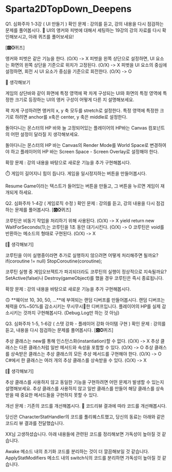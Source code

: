 # Sparta2DTopDown_Deepens
 
Q1. 심화주차 1-3강 ( UI 만들기 )
확인 문제 : 강의를 듣고, 강의 내용을 다시 점검하는 문제를 풀어봅시다.
🧠 UI의 앵커와 피벗에 대해서 세팅하는 19강의 강의 자료를 다시 확인해보시고, 아래 퀴즈를 풀어보세요!

[🅾️❎퀴즈]

앵커와 피벗은 같은 기능을 한다. (O/X) -> X
피벗을 왼쪽 상단으로 설정하면, UI 요소는 화면의 왼쪽 상단을 기준으로 위치가 고정된다. (O/X) -> X
피벗을 UI 요소의 중심에 설정하면, 회전 시 UI 요소가 중심을 기준으로 회전한다. (O/X) -> O

🤔 생각해보기

게임의 상단바와 같이 화면에 특정 영역에 꽉 차게 구성되는 UI와 화면의 특정 영역에 특정한 크기로 등장하는 UI의 앵커 구성이 어떻게 다른 지 설명해보세요.

꽉 차게 구성하려면 앵커의 x, y 축 모두를 stretch로 설정한다.
특정 영역에 특정한 크기로 하려면 anchor를 x축은 center, y 축은 middle로 설정한다.


돌아다니는 몬스터의 HP 바와 늘 고정되어있는 플레이어의 HP바는 Canvas 컴포넌트의 어떤 설정이 달라질 지 생각해보세요.

돌아다니는 몬스터의 HP 바는 Canvas의 Render Mode를 World Space로 변경하여야 하고
플레이어의 HP 바는 Screen Space - Screen Overlay로 설정해야 한다.

확장 문제 : 강의 내용을 바탕으로 새로운 기능을 추가 구현해봅시다.

⏱️ 게임이 길어지니 힘이 듭니다. 게임을 일시정지하는 버튼을 만들어봅시다.

Resume Game이라는 텍스트가 들어있는 버튼을 만들고, 그 버튼을 누르면 게임이 재개되게 하세요.


Q2. 심화주차 1-4강 ( 게임로직 수정 )
확인 문제 : 강의를 듣고, 강의 내용을 다시 점검하는 문제를 풀어봅시다.
[🅾️❎퀴즈]

코루틴은 비동기 작업을 처리하기 위해 사용된다. (O/X) -> X
yield return new WaitForSeconds(1);는 코루틴을 1초 동안 대기시킨다. (O/X) -> O
코루틴은 void를 반환하는 메소드의 형태로 구현된다. (O/X) -> X

**[**🤔 생각해보기]

코루틴을 이미 실행중이라면 추가로 실행하지 않으려면 어떻게 처리해주면 될까요?
if(coroutine != null) StopCoroutine(coroutine);

코루틴 실행 중 게임오브젝트가 파괴되더라도 코루틴의 실행이 정상적으로 지속될까요?
SetActive(false)나 Destroy(gameObject)를 했을 경우 코루틴은 즉시 종료됩니다.

확장 문제 : 강의 내용을 바탕으로 새로운 기능을 추가 구현해봅시다.

🙃 **웨이브 10, 30, 50, …**에 부여되는 랜덤 디버프를 만들어봅시다.
랜덤 디버프는 체력을 0%~50%를 감소시키는 무시무시👹한 디버프입니다.
플레이어의 HP를 실제 감소시키는 것까지 구현해봅시다. (Debug.Log만 하는 것 아님)


Q3. 심화주차 1-5, 1-6강 ( 스텟 강화 - 플레이어 강화 아이템 구현 )
확인 문제 : 강의를 듣고, 내용을 다시 점검하는 문제를 풀어봅시다.
[🅾️❎퀴즈]

추상 클래스는 new를 통해 인스턴스화(instantiation)할 수 없다. (O/X) -> X
추상 클래스는 다른 클래스처럼 일반 메서드와 속성을 포함할 수 있다. (O/X) -> O
추상 클래스를 상속받은 클래스는 추상 클래스의 모든 추상 메서드를 구현해야 한다. (O/X) -> O
C#에서 한 클래스는 여러 개의 추상 클래스를 상속받을 수 있다. (O/X) -> X

**[**🤔 생각해보기]

추상 클래스를 사용하지 않고 동일한 기능을 구현하려면 어떤 문제가 발생할 수 있는지 설명해보세요.
추상 클래스를 사용하지 않고 일반 클래스를 만들어 해당 클래스를 상속받을 때 중요한 메서드들을 구현하지 못할 수 있다.

개선 문제 : 기존의 코드를 개선해봅시다.
👀 코드리뷰 결과에 따라 코드를 개선해봅시다.

당신은 CharacterStatHandler의 코드를 풀리퀘스트했고, 당신의 동료는 아래와 같은 코드리 뷰 결과를 전달했습니다.

XX님 고생하셨습니다. 아래 내용들에 관련된 코드를 정리해보면 가독성이 높아질 것 같습니다.

Awake 메소드 내의 초기화 코드를 분리하는 것이 더 깔끔해보일 것 같습니다.
ApplyStatModifiers 메소드 내의 switch식의 코드를 분리하면 가독성이 높아질 것 같습니다.

